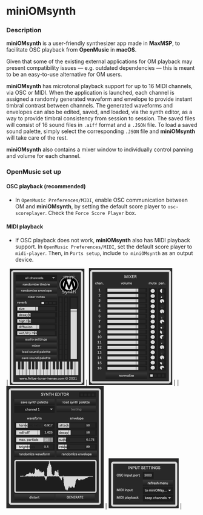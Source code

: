 # **miniOMsynth**

### Description
  **miniOMsynth** is a user-friendly synthesizer app made in **MaxMSP**, to facilitate OSC playback from **OpenMusic** in **macOS**.

  Given that some of the existing external applications for OM playback may present compatibility issues — e.g. outdated dependencies — this is meant to be an easy-to-use alternative for OM users. 

  **miniOMsynth** has microtonal playback support for up to 16 MIDI channels, via OSC or MIDI. When the application is launched, each channel is assigned a randomly generated waveform and envelope to provide instant timbral contrast between channels. The generated waveforms and envelopes can also be edited, saved, and loaded, via the synth editor, as a way to provide timbral consistency from session to session. The saved files will consist of 16 sound files in `.aiff` format and a `.JSON` file. To load a saved sound palette, simply select the corresponding `.JSON` file and **miniOMsynth** will take care of the rest.
  
  **miniOMsynth** also contains a mixer window to individually control panning and volume for each channel. 
	

### OpenMusic set up
#### OSC playback (recommended)
- In `OpenMusic Preferences/MIDI`, enable OSC communication between OM and **miniOMsynth**, by setting the default score player to `osc-scoreplayer`. Check the `Force Score Player` box.

#### MIDI playback
- If OSC playback does not work, **miniOMsynth** also has MIDI playback support. In `OpenMusic Preferences/MIDI`, set the default score player to `midi-player`. Then, in `Ports setup`, include `to miniOMsynth` as an output device.

| <img src="miniOMsynth_prev_images/miniOMsynth_main.png" width="197" height="306"> | <img src="miniOMsynth_prev_images/miniOMsynth_mixer.png" width="220" height="308"> |
| <img src="miniOMsynth_prev_images/miniOMsynth_editor.png" width="257" height="322"> | <img src="miniOMsynth_prev_images/miniOMsynth_inputs.png" width="185" height="132"> |


